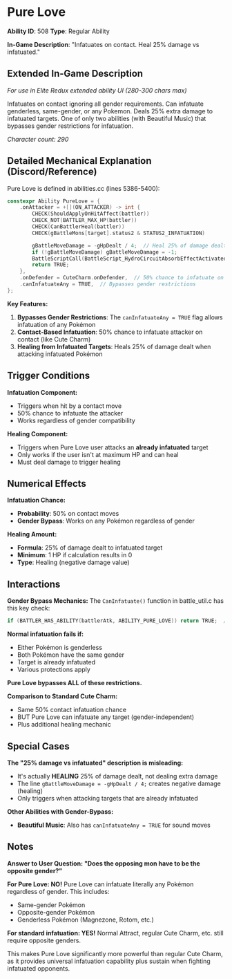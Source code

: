 # Pure Love

**Ability ID**: 508
**Type**: Regular Ability

**In-Game Description**: "Infatuates on contact. Heal 25% damage vs infatuated."

## Extended In-Game Description
*For use in Elite Redux extended ability UI (280-300 chars max)*

Infatuates on contact ignoring all gender requirements. Can infatuate genderless, same-gender, or any Pokemon. Deals 25% extra damage to infatuated targets. One of only two abilities (with Beautiful Music) that bypasses gender restrictions for infatuation.

*Character count: 290*

## Detailed Mechanical Explanation (Discord/Reference)

Pure Love is defined in abilities.cc (lines 5386-5400):

```cpp
constexpr Ability PureLove = {
    .onAttacker = +[](ON_ATTACKER) -> int {
        CHECK(ShouldApplyOnHitAffect(battler))
        CHECK_NOT(BATTLER_MAX_HP(battler))
        CHECK(CanBattlerHeal(battler))
        CHECK(gBattleMons[target].status2 & STATUS2_INFATUATION)

        gBattleMoveDamage = -gHpDealt / 4;  // Heal 25% of damage dealt
        if (!gBattleMoveDamage) gBattleMoveDamage = -1;
        BattleScriptCall(BattleScript_HydroCircuitAbsorbEffectActivated);
        return TRUE;
    },
    .onDefender = CuteCharm.onDefender,  // 50% chance to infatuate on contact
    .canInfatuateAny = TRUE,  // Bypasses gender restrictions
};
```

**Key Features:**
1. **Bypasses Gender Restrictions**: The `canInfatuateAny = TRUE` flag allows infatuation of any Pokémon
2. **Contact-Based Infatuation**: 50% chance to infatuate attacker on contact (like Cute Charm)
3. **Healing from Infatuated Targets**: Heals 25% of damage dealt when attacking infatuated Pokémon

## Trigger Conditions

**Infatuation Component:**
- Triggers when hit by a contact move
- 50% chance to infatuate the attacker
- Works regardless of gender compatibility

**Healing Component:**
- Triggers when Pure Love user attacks an **already infatuated** target
- Only works if the user isn't at maximum HP and can heal
- Must deal damage to trigger healing

## Numerical Effects

**Infatuation Chance:**
- **Probability**: 50% on contact moves
- **Gender Bypass**: Works on any Pokémon regardless of gender

**Healing Amount:**
- **Formula**: 25% of damage dealt to infatuated target
- **Minimum**: 1 HP if calculation results in 0
- **Type**: Healing (negative damage value)

## Interactions

**Gender Bypass Mechanics:**
The `CanInfatuate()` function in battle_util.c has this key check:
```c
if (BATTLER_HAS_ABILITY(battlerAtk, ABILITY_PURE_LOVE)) return TRUE;  // Bypasses all other checks
```

**Normal infatuation fails if:**
- Either Pokémon is genderless
- Both Pokémon have the same gender
- Target is already infatuated
- Various protections apply

**Pure Love bypasses ALL of these restrictions.**

**Comparison to Standard Cute Charm:**
- Same 50% contact infatuation chance
- BUT Pure Love can infatuate any target (gender-independent)
- Plus additional healing mechanic

## Special Cases

**The "25% damage vs infatuated" description is misleading:**
- It's actually **HEALING** 25% of damage dealt, not dealing extra damage
- The line `gBattleMoveDamage = -gHpDealt / 4;` creates negative damage (healing)
- Only triggers when attacking targets that are already infatuated

**Other Abilities with Gender-Bypass:**
- **Beautiful Music**: Also has `canInfatuateAny = TRUE` for sound moves

## Notes

**Answer to User Question: "Does the opposing mon have to be the opposite gender?"**

**For Pure Love: NO!** Pure Love can infatuate literally any Pokémon regardless of gender. This includes:
- Same-gender Pokémon
- Opposite-gender Pokémon  
- Genderless Pokémon (Magnezone, Rotom, etc.)

**For standard infatuation: YES!** Normal Attract, regular Cute Charm, etc. still require opposite genders.

This makes Pure Love significantly more powerful than regular Cute Charm, as it provides universal infatuation capability plus sustain when fighting infatuated opponents.